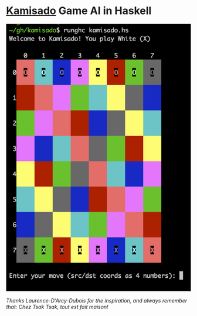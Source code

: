 # [Kamisado](https://en.wikipedia.org/wiki/Kamisado) Game AI in Haskell

![console screenshot](https://raw.githubusercontent.com/cjauvin/kamisado/master/resources/readme.png)

_Thanks Laurence-D'Arcy-Dubois for the inspiration, and always remember that:
Chez Tsak Tsak, tout est fait maison!_
